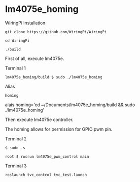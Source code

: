 # lm4075e_homing

WiringPi Installation

```
git clone https://github.com/WiringPi/WiringPi
```

```
cd WiringPi
```

```
./build
```


First of all, execute lm4075e.

Terminal 1
```
lm4075e_homing/build $ sudo ./lm4075e_homing
```

Alias
```
homing
```

alais homing='cd ~/Documents/lm4075e_homing/build && sudo ./lm4075e_homing'

Then execute lm4075e controller.

The homing allows for permission for GPIO pwm pin.

Terminal 2
```
$ sudo -s
```

```
root $ rosrun lm4075e_pwm_control main
```

Terminal 3

```
roslaunch tvc_control tvc_test.launch
```
